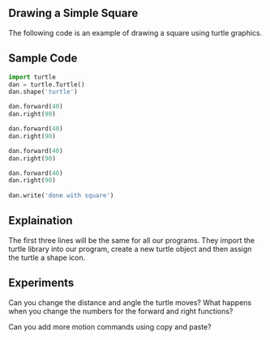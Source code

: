 ## Drawing a Simple Square
The following code is an example of drawing a square using turtle graphics.

## Sample Code
```python
import turtle
dan = turtle.Turtle()
dan.shape('turtle')

dan.forward(40)
dan.right(90)

dan.forward(40)
dan.right(90)

dan.forward(40)
dan.right(90)

dan.forward(40)
dan.right(90)
   
dan.write('done with square')
```

## Explaination
The first three lines will be the same for all our programs.  They import the turtle library into our program, create a new turtle object and then assign the turtle a shape icon.

## Experiments
Can you change the distance and angle the turtle moves?  What happens when you change the numbers for the forward and right functions?

Can you add more motion commands using copy and paste?